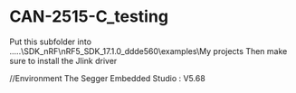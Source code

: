 # CAN-2515-C_testing

Put this subfolder into .....\SDK_nRF\nRF5_SDK_17.1.0_ddde560\examples\My projects
Then make sure to install the Jlink driver

//Environment
The Segger Embedded Studio : V5.68